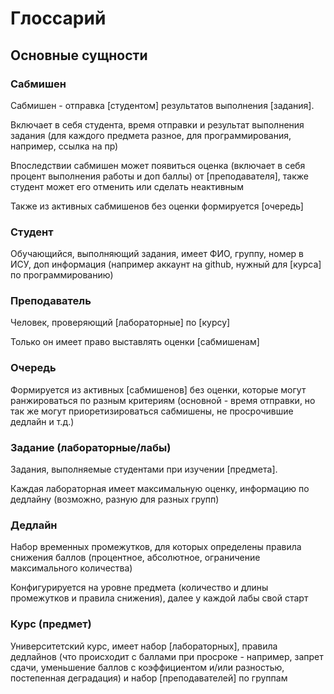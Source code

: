 # Глоссарий

## Основные сущности

### Сабмишен

Сабмишен - отправка [студентом] результатов выполнения [задания].

Включает в себя студента, время отправки и результат выполнения задания (для каждого предмета разное, для программирования, например, ссылка на пр)

Впоследствии сабмишен может появиться оценка (включает в себя процент выполнения работы и доп баллы) от [преподавателя], также студент может его отменить или сделать неактивным

Также из активных сабмишенов без оценки формируется [очередь]

### Студент

Обучающийся, выполняющий задания, имеет ФИО, группу, номер в ИСУ, доп информация (например аккаунт на github, нужный для [курса] по программированию)

### Преподаватель

Человек, проверяющий [лабораторные] по [курсу]

Только он имеет право выставлять оценки [сабмишенам]

### Очередь

Формируется из активных [сабмишенов] без оценки, которые могут ранжироваться по разным критериям (основной - время отправки, но так же могут приоретизироваться сабмишены, не просрочившие дедлайн и т.д.)

### Задание (лабораторные/лабы)

Задания, выполняемые студентами при изучении [предмета]. 

Каждая лабораторная имеет максимальную оценку, информацию по дедлайну (возможно, разную для разных групп)

### Дедлайн

Набор временных промежутков, для которых определены правила снижения баллов (процентное, абсолютное, ограничение максимального количества) 

Конфигурируется на уровне предмета (количество и длины промежутков и правила снижения), далее у каждой лабы свой старт

### Курс (предмет)

Университетский курс, имеет набор [лабораторных], правила дедлайнов (что происходит с баллами при просроке - например, запрет сдачи, уменьшение баллов с коэффициентом и/или разностью, постепенная деградация) и набор [преподавателей] по группам
